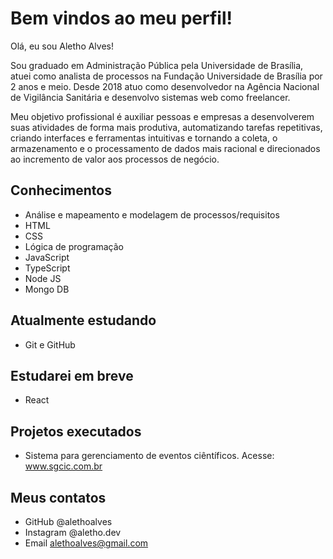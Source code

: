 # Bem vindos ao meu perfil!

Olá, eu sou Aletho Alves!

Sou graduado em Administração Pública pela Universidade de Brasília, atuei como analista de processos na Fundação Universidade de Brasília por 2 anos e meio. Desde 2018 atuo como desenvolvedor na Agência Nacional de Vigilância Sanitária e desenvolvo sistemas web como freelancer.

Meu objetivo profissional é auxiliar pessoas e empresas a desenvolverem suas atividades de forma mais produtiva, automatizando tarefas repetitivas, criando interfaces e ferramentas intuitivas e tornando a coleta, o armazenamento e o processamento de dados mais racional e direcionados ao incremento de valor aos processos de negócio. 

## Conhecimentos
  - Análise e mapeamento e modelagem de processos/requisitos
  - HTML
  - CSS
  - Lógica de programação
  - JavaScript
  - TypeScript
  - Node JS
  - Mongo DB

  
 ## Atualmente estudando
  - Git e GitHub
  
 ## Estudarei em breve
  - React
  
 ## Projetos executados
  - Sistema para gerenciamento de eventos ciêntíficos. Acesse: www.sgcic.com.br

## Meus contatos
  - GitHub @alethoalves
  - Instagram @aletho.dev
  - Email alethoalves@gmail.com
  
